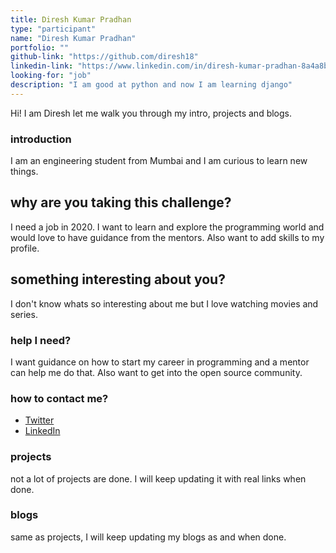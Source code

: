 ```yaml
---
title: Diresh Kumar Pradhan
type: "participant"
name: "Diresh Kumar Pradhan"
portfolio: ""
github-link: "https://github.com/diresh18"
linkedin-link: "https://www.linkedin.com/in/diresh-kumar-pradhan-8a4a8b171/"
looking-for: "job"
description: "I am good at python and now I am learning django"
---
```


Hi! I am Diresh let me walk you through my intro, projects and blogs.

### introduction

I am an engineering student from Mumbai and I am curious to learn new things.

## why are you taking this challenge?

I need a job in 2020.
I want to learn and explore the programming world and would love to have guidance from the mentors. Also want to add skills to my profile.

## something interesting about you?

I don't know whats so interesting about me but I love watching movies and series.

### help I need?

I want guidance on how to start my career in programming and a mentor can help me do that. Also want to get into the open source community. 

### how to contact me?

- [Twitter](https://twitter.com/DireshPradhan)
- [LinkedIn](https://www.linkedin.com/in/diresh-kumar-pradhan-8a4a8b171/)

### projects

not a lot of projects are done. I will keep updating it with real links when done.

### blogs

same as projects, I will keep updating my blogs as and when done.


